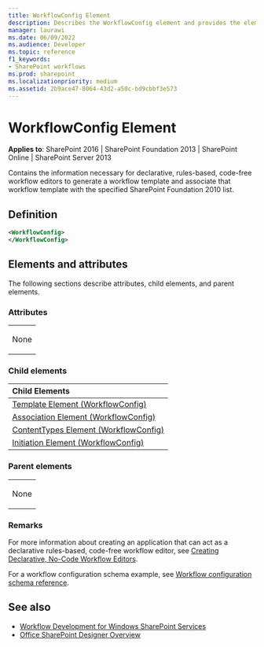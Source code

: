 ```yaml
---
title: WorkflowConfig Element
description: Describes the WorkflowConfig element and provides the element's definition, child elements, remarks, and additional references.
manager: laurawi
ms.date: 06/09/2022
ms.audience: Developer
ms.topic: reference
f1_keywords:
- SharePoint workflows
ms.prod: sharepoint
ms.localizationpriority: medium
ms.assetid: 2b9ace47-8064-43d2-a50c-bd9cbbf3e573
---
```


# WorkflowConfig Element

**Applies to**: SharePoint 2016 | SharePoint Foundation 2013 | SharePoint Online | SharePoint Server 2013

Contains the information necessary for declarative, rules-based, code-free workflow editors to generate a workflow template and associate that workflow template with the specified SharePoint Foundation 2010 list.

## Definition

```XML
<WorkflowConfig>
</WorkflowConfig>
```

## Elements and attributes

The following sections describe attributes, child elements, and parent elements.

### Attributes

<table>
<colgroup>
<col width="100%" />
</colgroup>
<tbody>
<tr class="odd">
<td align="left"><p>None</p></td>
</tr>
</tbody>
</table>

### Child elements

|Child Elements|
|:---|
|[Template Element (WorkflowConfig)](template-element-workflowconfig.md)|
|[Association Element (WorkflowConfig)](association-element-workflowconfig.md)|
|[ContentTypes Element (WorkflowConfig)](contenttypes-element-workflowconfig.md)|
|[Initiation Element (WorkflowConfig)](initiation-element-workflowconfig.md)|

### Parent elements

<table>
<colgroup>
<col width="100%" />
</colgroup>
<tbody>
<tr class="odd">
<td align="left"><p>None</p></td>
</tr>
</tbody>
</table>

### Remarks

For more information about creating an application that can act as a declarative rules-based, code-free workflow editor, see [Creating Declarative, No-Code Workflow Editors](https://msdn.microsoft.com/library/office/bb417436.aspx).

For a workflow configuration schema example, see [Workflow configuration schema reference](workflow-configuration-schema-reference.md).

## See also

- [Workflow Development for Windows SharePoint Services](https://msdn.microsoft.com/library/office/ms414613.aspx)
- [Office SharePoint Designer Overview](https://msdn.microsoft.com/library/office/ms454098.aspx)







